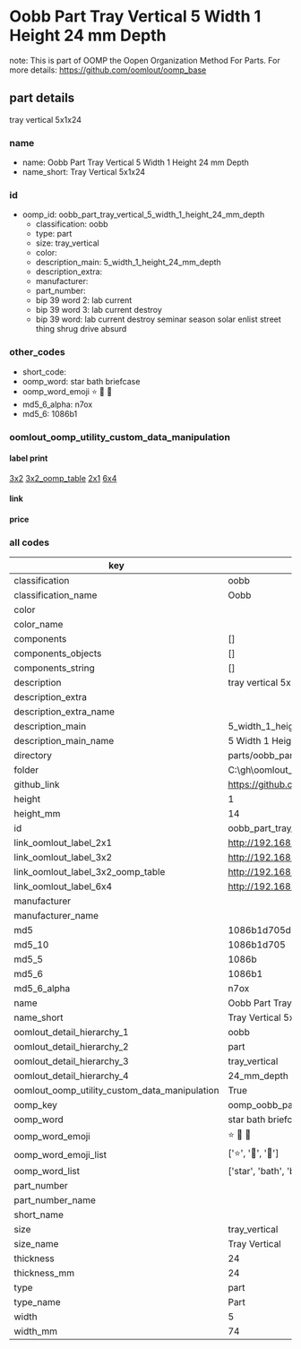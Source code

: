 # Oobb Part Tray Vertical 5 Width 1 Height 24 mm Depth  

note: This is part of OOMP the Oopen Organization Method For Parts. For more details: https://github.com/oomlout/oomp_base

##  part details
  



tray vertical 5x1x24



### name
* name: Oobb Part Tray Vertical 5 Width 1 Height 24 mm Depth
* name_short: Tray Vertical 5x1x24 
### id
* oomp_id: oobb_part_tray_vertical_5_width_1_height_24_mm_depth
  * classification: oobb
  * type: part
  * size: tray_vertical
  * color: 
  * description_main: 5_width_1_height_24_mm_depth
  * description_extra: 
  * manufacturer: 
  * part_number: 
  * bip 39 word 2: lab current
  * bip 39 word 3: lab current destroy
  * bip 39 word: lab current destroy seminar season solar enlist street thing shrug drive absurd

### other_codes
* short_code: 
* oomp_word: star bath briefcase
* oomp_word_emoji :star: :bath: :briefcase:
* md5_6_alpha: n7ox
* md5_6: 1086b1






### oomlout_oomp_utility_custom_data_manipulation
#### label print
[3x2](http://192.168.1.245:1112/?label=oomp%20n7ox)
[3x2_oomp_table](http://192.168.1.108:1112/?label=oomp%20n7ox)
[2x1](http://192.168.1.242:1112/?label=oomp%20n7ox)
[6x4](http://192.168.1.55:1112/?label=oomp%20n7ox)    

#### link

                              

#### price







### all codes 
| key | value |  
| --- | --- |  
| classification | oobb |  
| classification_name | Oobb |  
| color |  |  
| color_name |  |  
| components | [] |  
| components_objects | [] |  
| components_string | [] |  
| description | tray vertical 5x1x24 |  
| description_extra |  |  
| description_extra_name |  |  
| description_main | 5_width_1_height_24_mm_depth |  
| description_main_name | 5 Width 1 Height 24 mm Depth |  
| directory | parts/oobb_part_tray_vertical_5_width_1_height_24_mm_depth |  
| folder | C:\gh\oomlout_oobb_version_4_generated_parts\parts\oobb_part_tray_vertical_5_width_1_height_24_mm_depth |  
| github_link | https://github.com/oomlout/oomlout_oomp_part_src/tree/main/parts/oobb_part_tray_vertical_5_width_1_height_24_mm_depth |  
| height | 1 |  
| height_mm | 14 |  
| id | oobb_part_tray_vertical_5_width_1_height_24_mm_depth |  
| link_oomlout_label_2x1 | http://192.168.1.242:1112/?label=oomp%20n7ox |  
| link_oomlout_label_3x2 | http://192.168.1.245:1112/?label=oomp%20n7ox |  
| link_oomlout_label_3x2_oomp_table | http://192.168.1.108:1112/?label=oomp%20n7ox |  
| link_oomlout_label_6x4 | http://192.168.1.55:1112/?label=oomp%20n7ox |  
| manufacturer |  |  
| manufacturer_name |  |  
| md5 | 1086b1d705d6e95b39e11c38784d83e0 |  
| md5_10 | 1086b1d705 |  
| md5_5 | 1086b |  
| md5_6 | 1086b1 |  
| md5_6_alpha | n7ox |  
| name | Oobb Part Tray Vertical 5 Width 1 Height 24 mm Depth |  
| name_short | Tray Vertical 5x1x24  |  
| oomlout_detail_hierarchy_1 | oobb |  
| oomlout_detail_hierarchy_2 | part |  
| oomlout_detail_hierarchy_3 | tray_vertical |  
| oomlout_detail_hierarchy_4 | 24_mm_depth |  
| oomlout_oomp_utility_custom_data_manipulation | True |  
| oomp_key | oomp_oobb_part_tray_vertical_5_width_1_height_24_mm_depth |  
| oomp_word | star bath briefcase |  
| oomp_word_emoji | :star: :bath: :briefcase: |  
| oomp_word_emoji_list | [':star:', ':bath:', ':briefcase:'] |  
| oomp_word_list | ['star', 'bath', 'briefcase'] |  
| part_number |  |  
| part_number_name |  |  
| short_name |  |  
| size | tray_vertical |  
| size_name | Tray Vertical |  
| thickness | 24 |  
| thickness_mm | 24 |  
| type | part |  
| type_name | Part |  
| width | 5 |  
| width_mm | 74 |  
